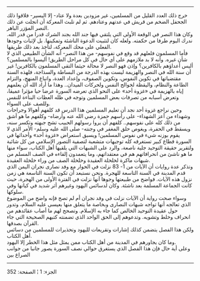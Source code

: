 ------------------------------------------------------------------------

خرج ذلك العدد القليل من المسلمين، غير مزودين بعدة ولا عتاد- إلا اليسير-
فلاقوا ذلك الجحفل الضخم من قريش في عدتهم وعتادهم. ثم لم تلبث المعركة أن
انجلت عن ذلك النصر المؤزر الباهر.  
وكان هذا النصر في الوقعة الأولى التي يلتقي فيها جند الله بجند الشرك قدرا
من قدر الله. ندرك اليوم طرفا من حكمته. ولعله كان لتثبيت الدعوة الناشئة
وتمكينها. بل لإثبات وجودها الفعلي على محك المعركة، لتأخذ بعد ذلك
طريقها.  
فأما المسلمون فلعلهم قد وقع في نفوسهم- من هذا النصر- أنه الشأن الطبيعي
الذي لا شأن غيره. وأنه لا بد ملازمهم على أي حال في كل مراحل الطريق!
أليسوا بالمسلمين؟ أليس أعداؤهم بالكافرين؟ وإذن فهو النصر لا محالة حيثما
التقى المسلمون بالكافرين! غير أن سنة الله في النصر والهزيمة ليست بهذه
الدرجة من البساطة والسذاجة، فلهذه السنة مقتضياتها في تكوين النفوس،
وتكوين الصفوف، وإعداد العدة، واتباع المنهج، والتزام الطاعة والنظام،
واليقظة لخوالج النفس ولحركات الميدان.. وهذا ما أراد الله أن يعلمهم إياه
بالهزيمة في «غزوة أحد» على النحو الذي تعرضه السورة عرضا حيا مؤثرا عميقا،
وتعرض أسبابه من تصرفات بعض المسلمين وتوجه في ظله العظات البناءة للنفس
وللصف على السواء.  
وحين نراجع غزوة أحد نجد أن تعليم المسلمين هذا الدرس قد كلفهم أهوالا
وجراحات وشهداء من أعز الشهداء- على رأسهم حمزة رضي الله عنه وأرضاه-
وكلفهم ما هو أشق من ذلك كله على نفوسهم.. كلفهم أن يروا رسولهم الحبيب تشج
جبهته وتكسر سنه، ويسقط في الحفرة، ويغوص حلق المغفر في وجنته- صلى الله
عليه وسلم- الأمر الذي لا يقوم بوزنه شيء في نفوس المسلمين! ويسبق استعراض
«غزوة أحد» وأحداثها في السورة قطاع كبير تستغرقه كله توجيهات متشعبة
لتصفية التصور الإسلامي من كل شائبة ولتقرير حقيقة التوحيد جلية ناصعة،
والرد على الشبهات التي يلقيها أهل الكتاب، سواء منها ما هو ناشئ من
انحرافاتهم هم في معتقداتهم، وما يتعمدون إلقاءه في الصف المسلم من شبهات
ماكرة لخلخلة العقيدة وخلخلة الصف من وراء خلخلة العقيدة.  
وتذكر عدة روايات أن الآيات من 1- 83 نزلت في الحوار مع وفد نصارى نجران
اليمن الذي قدم المدينة في السنة التاسعة للهجرة. ونحن نستبعد أن تكون
السنة التاسعة هي زمن نزول هذه الآيات. فواضح من طبيعتها وجوها أنها نزلت
في الفترة الأولى من الهجرة، حيث كانت الجماعة المسلمة بعد ناشئة. وكان
لدسائس اليهود وغيرهم أثر شديد في كيانها وفي سلوكها.  
وسواء صحت رواية أن الآيات نزلت في وفد نجران أم لم تصح فإنه واضح من
الموضوع الذي تعالجه أنها تواجه شبهات النصارى وبخاصة ما يتعلق منها بعيسى
عليه السلام، وتدور حول عقيدة التوحيد الخالص كما جاء به الإسلام. وتصحح
لهم ما أصاب عقائدهم من انحراف وخلط وتشويه. وتدعوهم إلى الحق الواحد الذي
تضمنته كتبهم الصحيحة التي جاء القرآن بصدقها.  
ولكن هذا الفصل يتضمن كذلك إشارات وتقريعات لليهود وتحذيرات للمسلمين من
دسائس أهل الكتاب.  
وما كان يجاورهم في المدينة من أهل الكتاب ممن يمثل مثل هذا الخطر إلا
اليهود.  
وعلى أية حال فإن هذا الفصل الذي يستغرق حوالي نصف السورة يصور جانبا من
جوانب الصراع بين

------------------------------------------------------------------------

الجزء: 1 ¦ الصفحة: 352
